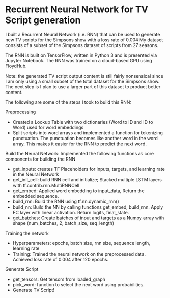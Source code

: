 # Recurrent Neural Network for TV Script generation

I built a Recurrent Neural Network (i.e. RNN) that can be used to generate new TV scripts for the Simpsons show with a loss rate of 0.004 My dataset consists of a subset of the Simpsons dataset of scripts from 27 seasons.

The RNN is built on TensorFlow, written in Python 3 and is presented via Jupyter Notebook. The RNN was trained on a cloud-based GPU using FloydHub. 

Note: the generated TV script output content is still fairly nonsensical since I am only using a small subset of the total dataset for the Simpsons show. The next step is I plan to use a larger part of this dataset to product better content. 


The following are some of the steps I took to build this RNN:

Preprocessing
- Created a Lookup Table with two dictionaries (Word to ID and ID to Word) used for word embeddings
- Split scripts into word arrays and implemented a function for tokenizing punctuation. The punctuation becomes like another word in the word array. This makes it easier for the RNN to predict the next word. 

Build the Neural Network: Implemented the following functions as core components for building the RNN
- get_inputs: creates TF Placeholders for inputs, targets, and learning rate in the Neural Network
- get_init_cell: build RNN cell and initialize; Stacked multiple LSTM layers with tf.contrib.rnn.MultiRNNCell
- get_embed: Applied word embedding to input_data, Return the embedded sequence.
- build_rnn: Build the RNN using tf.nn.dynamic_rnn()
- build_nn: Build the NN by calling functions get_embed, build_rnn. Apply FC layer with linear activation. Return logits, final_state.
- get_batches: Create batches of input and targets as a Numpy array with shape (num_batches, 2, batch_size, seq_length)

Training the network
- Hyperparameters: epochs, batch size, rnn size, sequence length, learning rate
- Training: Trained the neural network on the preprocessed data. Achieved loss rate of 0.004 after 120 epochs. 

Generate Script
- get_tensors: Get tensors from loaded_graph
- pick_word: function to select the next word using probabilities.
- Generate TV Script!
